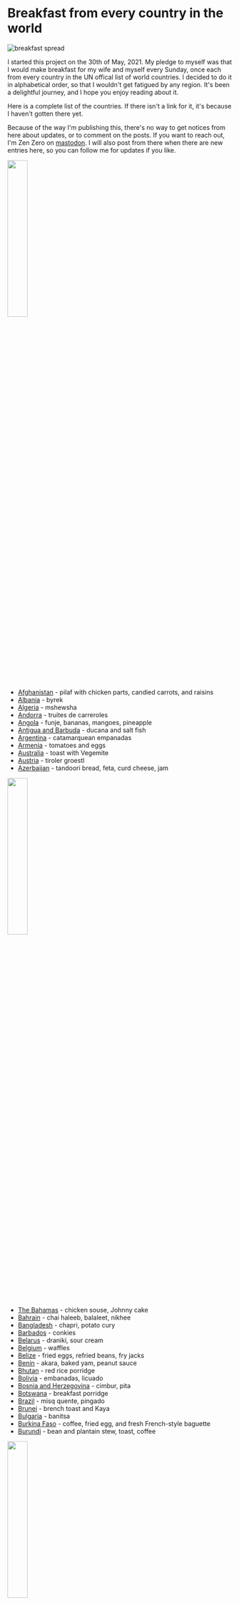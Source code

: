 # Breakfast from every country in the world

![breakfast spread](images/spread.jpeg)

I started this project on the 30th of May, 2021. My pledge to myself
was that I would make breakfast for my wife and myself every Sunday,
once each from every country in the UN offical list of world
countries. I decided to do it in alphabetical order, so that I
wouldn't get fatigued by any region. It's been a delightful journey,
and I hope you enjoy reading about it.

Here is a complete list of the countries. If there isn't a link for
it, it's because I haven't gotten there yet.

Because of the way I'm publishing this, there's no way to get notices
from here about updates, or to comment on the posts. If you want to
reach out, I'm Zen Zero on [mastodon](https://sfba.social/@xvf17).  I
will also post from there when there are new entries here, so you can
follow me for updates if you like.

<img src="a/images/albania.jpeg" height="30%" width="30%">

* [Afghanistan](a/afghanistan.md) - pilaf with chicken parts, candied carrots, and
raisins
* [Albania](a/albania.md) - byrek
* [Algeria](a/algeria.md) - mshewsha
* [Andorra](a/andorra.md) - truites de carreroles
* [Angola](a/angola.md) - funje, bananas, mangoes, pineapple
* [Antigua and Barbuda](a/antigua_and_barbuda.md) - ducana and salt fish
* [Argentina](a/argentina.md) - catamarquean empanadas
* [Armenia](a/armenia.md) - tomatoes and eggs
* [Australia](a/australia.md) - toast with Vegemite
* [Austria](a/austria.md) - tiroler groestl
* [Azerbaijan](a/azerbeijan.md) - tandoori bread, feta, curd cheese, jam

<img src="b/images/belgium.jpeg" width="30%" height="30%">

* [The Bahamas](b/bahamas.md) - chicken souse, Johnny cake
* [Bahrain](b/bahrain.md) - chai haleeb, balaleet, nikhee
* [Bangladesh](b/bangladesh.md) - chapri, potato cury
* [Barbados](b/barbados.md) - conkies
* [Belarus](b/belarus.md) - draniki, sour cream
* [Belgium](b/belgium.md) - waffles
* [Belize](b/belize.md) - fried eggs, refried beans, fry jacks
* [Benin](b/benin.md) - akara, baked yam, peanut sauce
* [Bhutan](b/bhutan.md) - red rice porridge
* [Bolivia](b/bolivia.md) - embanadas, licuado
* [Bosnia and Herzegovina](b/bosnia.md) - cimbur, pita
* [Botswana](b/botswana.md) - breakfast porridge
* [Brazil](b/brazil.md) - misq quente, pingado
* [Brunei](b/brunei.md) - brench toast and Kaya
* [Bulgaria](b/bulgaria.md) - banitsa
* [Burkina Faso](b/burkina_faso.md) - coffee, fried egg, and fresh French-style baguette
* [Burundi](b/burundi.md) - bean and plantain stew, toast, coffee

<img src="c/images/cambodia.jpeg" width="30%" height="30%">

* [Cabo Verde](c/cabo_verde.md) - cachupa guisado
* [Cambodia](c/cambodia.md) - bai sach chrouk
* [Cameroon](c/cameroon.md) - puff puffs
* [Canada](c/canada.md) - bacon, eggs over easy, and hash browns
* [Central African Republic](c/car.md) - chichinga beef kebab
* [Chad](c/chad.md) - La bouillie
* [Chile](c/chile.md) - ulpo, toast, coffee
* [China](c/china.md) - red bean paste steamed buns
* [Colombia](c/colombia.md) - Changua
* [Comoros](c/comoros.md) - mkatra foutra
* [Congo, Democratic Republic of the](c/droc.md) - maize porridge, coffee and bread
* [Congo, Republic of the](c/roc.md) - beignets
* [Costa Rica](c/costa_rica.md) - choreadas, coffee, gallo pinto, lizano sauce
* [Côte d’Ivoire](c/cote_divoire.md) - Attiéké (aka Garba) w/ roast chicken
* [Croatia](c/croatia.md) - Burek
* [Cuba](c/cuba.md) - Coffee, fruit (plantain, mango), pan de gloria
* [Cyprus](c/cyprus.md) - prozymi bread, fried eggs, halloumi, speck
* [Czech Republic](c/czech.md) - smaženice with veka bread

<img src="d/images/denmark.jpeg" width="30%" height="30%">

* [Denmark](d/denmark.md) - Rundstykker with havarti, jam, and coffee
* [Djibouti](d/djibouti.md) - lahoh with coffee, oodkac
* [Dominica](d/dominica.md) - Arepa Salada
* [Dominican Republic](d/dominican_republic.md) - los tres golpes

<img src="e/images/estonia.jpeg" width="30%" height="30%">

* [East Timor](e/east_timor.md) (Timor-Leste) - kape at pandesal
* [Ecuador](e/ecuador.md) - humitas
* [Egypt](e/egypt.md) - foul and falafel
* [El Salvador](e/el_salvador.md) - casamiento
* [Equatorial Guinea](e/equatorial_guinea.md) - akwadu
* [Eritrea](e/eritrea.md) - shaman ful with fried egg
* [Estonia](e/estonia.md) - Kama
* [Eswatini](e/eswatini.md) - Sishwala
* [Ethiopia](e/ethiopia.md) - firfir and njera

<img src="f/images/finland.jpeg" width="30%" height="30%">

* [Fiji](f/fiji.md) - babakao
* [Finland](f/finland.md) - karjalan pies (with ham)
* [France](f/france.md) - hot chocolate w/ brioche

<img src="g/images/gabon.jpeg" width="30%" height="30%">

* [Gabon](g/gabon.md) - coupé-coupé
* [The Gambia](g/gambia.md) - Chura Gerte
* [Georgia](g/georgia.md) - Chirbuli
* [Germany](g/germany.md) - Potato Omelet with toast and jam
* [Ghana](g/ghana.md) - waakye with hard boiled eggs
* [Greece](g/greece.md) - Sfakianoputa
* [Grenada](g/grenada.md) - oat coconut bake, cocoa ball tea, fried plantains
* [Guatemala](g/guatemala.md) - black beans, fried plantain slices, fresh cheese, eggs, tortillas
* [Guinea](g/guinea.md) - beignet de poisson
* [Guinea-Bissau](g/guinea_bissau.md) - chakery
* [Guyana](g/guyana.md) - rock buns

<img src="h/images/hungary.jpeg" width="30%" height="30%">

* [Haiti](h/haiti.md) - Labouyi Bannann
* [Honduras](h/honduras.md) - Baleadas
* [Hungary](h/hungary.md) - Búbos rántotta

<img src="i/images/iceland.jpeg" width="30%" height="30%">

* [Iceland](i/iceland.md) - Pönnukökur
* [India](i/india.md) - Aloo Paratha
* [Indonesia](i/indonesia.md) - Bubur ayam with peanut sauce
* [Iran](i/iran.md) - sangak, feta, chai, omelet
* [Iraq](i/iraq.md) - Bigilla and Khubz
* [Ireland](i/ireland.md) - Full Irish Breakfast
* [Israel](i/israel.md) - shakshuka
* [Italy](i/italy.md) - necci

<img src="j/images/japan.jpeg" width="30%" height="30%">

* [Jamaica](j/jamaica.md) - porridge
* [Japan](j/japan.md) - traditional Japanese breakfast
* [Jordan](j/jordan.md) - foul mudummas, shrak, halawa

<img src="k/images/kazakhstan.jpeg" width="30%" height="30%">

* [Kazakhstan](k/kazakhstan.md) - baursaki
* [Kenya](k/kenya.md) - cr&ecirc;pes
* [Kiribati](k/kiribati.md) - milk rice
* [Korea, North](k/north_korea.md) - corn congee
* [Korea, South](k/south_korea.md) - street toast
* [Kosovo](k/kosovo.md) - llokuma
* [Kuwait](k/kuwait.md) - balaleet
* [Kyrgyzstan](k/kyrgyzstan.md) - blini

<img src="l/images/laos.jpeg" width="30%" height="30%">

* [Laos](l/laos.md) - khao jee
* [Latvia](l/latvia.md) - apple pancakes
* [Lebanon](l/lebanon.md) - fattet hummus and eggs
* [Lesotho](l/lesotho.md) - makoenva
* [Liberia](l/liberia.md) - moni kalama
* [Libya](l/libya.md) - asida
* [Liechtenstein](l/liechtenstein.md) - tatsch
* [Lithuania](l/lithuania.md) - bundukies
* [Luxembourg](l/luxembourg.md) - gebeeseschmier

<img src="m/images/malaysia.jpeg" width="30%" height="30%">

* [Madagascar](m/madagascar.md) - mofo baolina
* [Malawi](m/malawi.md) - futali
* [Malaysia](m/malaysia.md) - nasi lemak, sambal, fried peanuts, chicken rendang
* [Maldives](m/maldives.md) - mas huni, chapati
* [Mali](m/mali.md) - maasa
* [Malta](m/malta.md) - pastizzi
* [Marshall Islands](m/marshall_islands.md) - Donat
* [Mauritania](m/mauritania.md) - mbourou wetay
* [Mauritius](m/mauritius.md) - egg rougaille with roti
* [Mexico](m/mexico.md) - machaca
* [Micronesia, Federated States of](m/micronesia.md) - uht sukusuk
* [Moldova](m/moldova.md) - bra&#770;nzoaice
* [Monaco](m/monaco.md) - croissants, bread, cheese, ham, eggs, coffee
* [Mongolia](m/mongolia.md) - milk tea, boortsorg, urum
* [Montenegro](m/montenegro.md) - ka&#774;amak
* [Morocco](m/morocco.md) - beghrir, mint tea
* [Mozambique](m/mozambique.md) - sandes de queijo
* [Myanmar](m/myanmar.md) - Burmese egg curry
* Namibia - kapana
* Nauru - fish and Root vegetables
* Nepal - dahi-chiura
* Netherlands - uitsmijter
* New Zealand - spaghetti on toast
* Nicaragua - desayuno tipico
* Niger - millet porridge
* Nigeria - istant noodles and egg
* North Macedonia - zelnik
* Norway - Laks og Egger&oslash;re
* Oman
* Pakistan - manakeesh
* Palau
* Palestine
* Panama
* Papua New Guinea
* Paraguay
* Peru
* Philippines
* Poland
* Portugal
* Qatar
* Romania
* Russia
* Rwanda
* Saint Kitts and Nevis
* Saint Lucia
* Saint Vincent and the Grenadines
* Samoa
* San Marino
* Sao Tome and Principe
* Saudi Arabia
* Senegal - ndambe
* Serbia
* Seychelles
* Sierra Leone
* Singapore
* Slovakia
* Slovenia
* Solomon Islands
* Somalia - malawah
* South Africa
* Spain
* Sri Lanka
* Sudan
* Sudan, South
* Suriname
* Sweden
* Switzerland
* Syria
* Taiwan
* Tajikistan
* Tanzania
* Thailand
* Togo
* Tonga
* Trinidad and Tobago
* Tunisia
* Turkey
* Turkmenistan
* Tuvalu
* Uganda
* Ukraine - deruny
* United Arab Emirates
* United Kingdom - full English breakfast
* United States - biscuits and gravy
* Uruguay
* Uzbekistan
* Vanuatu
* Vatican City
* Venezuela
* Vietnam
* Yemen
* Zambia
* Zimbabwe
```````